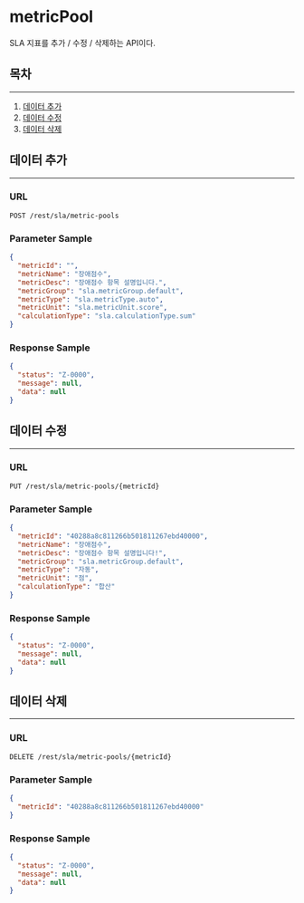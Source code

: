 # metricPool

SLA 지표를 추가 / 수정 / 삭제하는 API이다.

## 목차

---

1. [데이터 추가](#데이터-추가)
2. [데이터 수정](#데이터-수정)
3. [데이터 삭제](#데이터-삭제)

## 데이터 추가

---

### URL

```
POST /rest/sla/metric-pools
```

### Parameter Sample

```json
{
  "metricId": "",
  "metricName": "장애점수",
  "metricDesc": "장애점수 항목 설명입니다.",
  "metricGroup": "sla.metricGroup.default",
  "metricType": "sla.metricType.auto",
  "metricUnit": "sla.metricUnit.score",
  "calculationType": "sla.calculationType.sum"
}
```

### Response Sample

```json
{
  "status": "Z-0000",
  "message": null,
  "data": null
}
```

## 데이터 수정

---

### URL

```
PUT /rest/sla/metric-pools/{metricId}
```

### Parameter Sample

```json
{
  "metricId": "40288a8c811266b501811267ebd40000",
  "metricName": "장애점수",
  "metricDesc": "장애점수 항목 설명입니다!",
  "metricGroup": "sla.metricGroup.default",
  "metricType": "자동",
  "metricUnit": "점",
  "calculationType": "합산"
}
```

### Response Sample

```json
{
  "status": "Z-0000",
  "message": null,
  "data": null
}
```

## 데이터 삭제

---

### URL

```
DELETE /rest/sla/metric-pools/{metricId}
```

### Parameter Sample

```json
{
  "metricId": "40288a8c811266b501811267ebd40000"
}
```

### Response Sample

```json
{
  "status": "Z-0000",
  "message": null,
  "data": null
}
```
